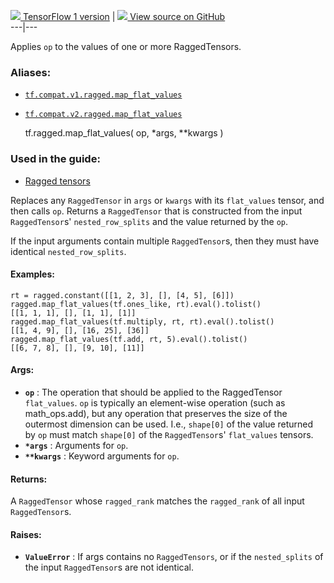 [ ![](https://tensorflow.google.cn/images/tf_logo_32px.png) TensorFlow 1
version](/versions/r1.15/api_docs/python/tf/ragged/map_flat_values) |  [
![](https://tensorflow.google.cn/images/GitHub-Mark-32px.png) View source on
GitHub
](https://github.com/tensorflow/tensorflow/blob/r2.0/tensorflow/python/ops/ragged/ragged_functional_ops.py#L30-L94)  
---|---  
  
Applies `op` to the values of one or more RaggedTensors.

### Aliases:

  * [`tf.compat.v1.ragged.map_flat_values`](/api_docs/python/tf/ragged/map_flat_values)
  * [`tf.compat.v2.ragged.map_flat_values`](/api_docs/python/tf/ragged/map_flat_values)

    
    
    tf.ragged.map_flat_values(
        op,
        *args,
        **kwargs
    )
    

### Used in the guide:

  * [Ragged tensors](https://tensorflow.google.cn/guide/ragged_tensor)

Replaces any `RaggedTensor` in `args` or `kwargs` with its `flat_values`
tensor, and then calls `op`. Returns a `RaggedTensor` that is constructed from
the input `RaggedTensor`s' `nested_row_splits` and the value returned by the
`op`.

If the input arguments contain multiple `RaggedTensor`s, then they must have
identical `nested_row_splits`.

#### Examples:

    
    
    rt = ragged.constant([[1, 2, 3], [], [4, 5], [6]])
    ragged.map_flat_values(tf.ones_like, rt).eval().tolist()
    [[1, 1, 1], [], [1, 1], [1]]
    ragged.map_flat_values(tf.multiply, rt, rt).eval().tolist()
    [[1, 4, 9], [], [16, 25], [36]]
    ragged.map_flat_values(tf.add, rt, 5).eval().tolist()
    [[6, 7, 8], [], [9, 10], [11]]
    

#### Args:

  * **`op`** : The operation that should be applied to the RaggedTensor `flat_values`. `op` is typically an element-wise operation (such as math_ops.add), but any operation that preserves the size of the outermost dimension can be used. I.e., `shape[0]` of the value returned by `op` must match `shape[0]` of the `RaggedTensor`s' `flat_values` tensors.
  * **`*args`** : Arguments for `op`.
  * **`**kwargs`** : Keyword arguments for `op`.

#### Returns:

A `RaggedTensor` whose `ragged_rank` matches the `ragged_rank` of all input
`RaggedTensor`s.

#### Raises:

  * **`ValueError`** : If args contains no `RaggedTensors`, or if the `nested_splits` of the input `RaggedTensor`s are not identical.

